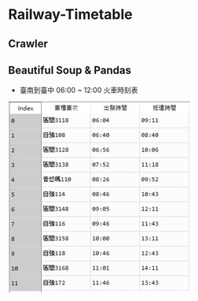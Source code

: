 # Railway-Timetable
## Crawler
## Beautiful Soup & Pandas
* 臺南到臺中 06:00 ~ 12:00 火車時刻表


![image](https://github.com/YuXiangWa/Railway-Timetable/blob/main/Timetable.PNG)


